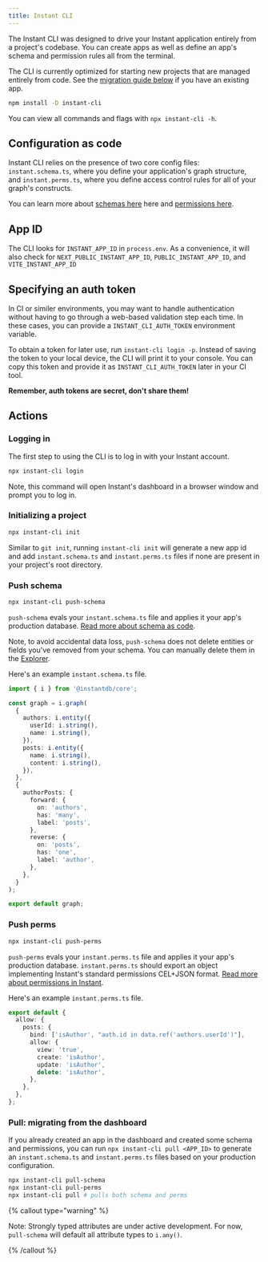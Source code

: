 ```yaml
---
title: Instant CLI
---
```


The Instant CLI was designed to drive your Instant application entirely from a project's codebase. You can create apps as well as define an app's schema and permission rules all from the terminal.

The CLI is currently optimized for starting new projects that are managed
entirely from code. See the [migration guide below](#migrating-from-the-dashboard) if you have an existing app.

```sh
npm install -D instant-cli
```

You can view all commands and flags with `npx instant-cli -h`.

## Configuration as code

Instant CLI relies on the presence of two core config files: `instant.schema.ts`, where you define your application's graph structure, and `instant.perms.ts`, where you define access control rules for all of your graph's constructs.

You can learn more about [schemas here](/docs/schema) here and [permissions here](/docs/permissions).

## App ID

The CLI looks for `INSTANT_APP_ID` in `process.env`. As a convenience, it will also check for `NEXT_PUBLIC_INSTANT_APP_ID`, `PUBLIC_INSTANT_APP_ID`, and `VITE_INSTANT_APP_ID`

## Specifying an auth token

In CI or similer environments, you may want to handle authentication without having to go through a web-based validation step each time. In these cases, you can provide a `INSTANT_CLI_AUTH_TOKEN` environment variable.

To obtain a token for later use, run `instant-cli login -p`. Instead of saving the token to your local device, the CLI will print it to your console. You can copy this token and provide it as `INSTANT_CLI_AUTH_TOKEN` later in your CI tool.

**Remember, auth tokens are secret, don't share them!**

## Actions

### Logging in

The first step to using the CLI is to log in with your Instant account.

```sh
npx instant-cli login
```

Note, this command will open Instant's dashboard in a browser window and prompt you to log in.

### Initializing a project


```sh
npx instant-cli init
```

Similar to `git init`, running `instant-cli init` will generate a new app id and add `instant.schema.ts` and `instant.perms.ts` files if none are present in your project's root directory.

### Push schema

```sh
npx instant-cli push-schema
```

`push-schema` evals your `instant.schema.ts` file and applies it your app's production database. [Read more about schema as code](/docs/schema).

Note, to avoid accidental data loss, `push-schema` does not delete entities or fields you've removed from your schema. You can manually delete them in the [Explorer](https://www.instantdb.com/dash?s=main&t=explorer).

Here's an example `instant.schema.ts` file.

```ts
import { i } from '@instantdb/core';

const graph = i.graph(
  {
    authors: i.entity({
      userId: i.string(),
      name: i.string(),
    }),
    posts: i.entity({
      name: i.string(),
      content: i.string(),
    }),
  },
  {
    authorPosts: {
      forward: {
        on: 'authors',
        has: 'many',
        label: 'posts',
      },
      reverse: {
        on: 'posts',
        has: 'one',
        label: 'author',
      },
    },
  }
);

export default graph;
```

### Push perms

```sh
npx instant-cli push-perms
```

`push-perms` evals your `instant.perms.ts` file and applies it your app's production database. `instant.perms.ts` should export an object implementing Instant's standard permissions CEL+JSON format. [Read more about permissions in Instant](/docs/permissions).

Here's an example `instant.perms.ts` file.

```ts
export default {
  allow: {
    posts: {
      bind: ['isAuthor', "auth.id in data.ref('authors.userId')"],
      allow: {
        view: 'true',
        create: 'isAuthor',
        update: 'isAuthor',
        delete: 'isAuthor',
      },
    },
  },
};
```

### Pull: migrating from the dashboard

If you already created an app in the dashboard and created some schema and
permissions, you can run `npx instant-cli pull <APP_ID>` to generate an `instant.schema.ts` and `instant.perms.ts` files based on your production configuration.

```bash
npx instant-cli pull-schema
npx instant-cli pull-perms
npx instant-cli pull # pulls both schema and perms
```

{% callout type="warning" %}

Note: Strongly typed attributes are under active development. For now, `pull-schema` will default all attribute types to `i.any()`.

{% /callout %}
